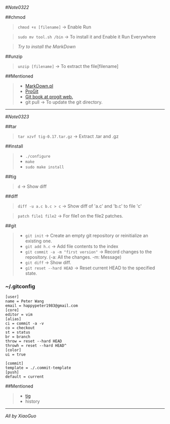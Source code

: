 #_Note0322_

##chmod

>``chmod +x [filename]``   -> Enable Run

>``sudo mv tool.sh /bin``   -> To install it and Enable it Run Everywhere

>_Try to install the MarkDown_

##unzip

>``unzip [filename]``   -> To extract the file[filename]

##Mentioned

>*  [MarkDown.pl](http://daringfireball.net/projects/markdown/ "MarkDown")
>*  [ProGit](http://progit.org "ProGit")
>*  [Git book at progit web.](http://progit.org/book/zh/ "Git Book")
>*  git pull   -> To update the git directory.

***

#_Note0323_

##tar

>``tar xzvf tig-0.17.tar.gz``   -> Extract .tar and .gz

##install

>*  ``./configure``
>*  ``make``
>*  ``sudo make install``

##tig

>``d``   -> Show diff

##diff

>``diff -u a.c b.c > c``   -> Show diff of 'a.c' and 'b.c' to file 'c'

>``patch file1 file2``   -> For file1 on the file2 patches.

##git

>*  ``git init``   -> Create an empty git repository or reinitialize an existing one.
>*  ``git add h.c`` -> Add file contents to the index
>*  ``git commit -a -m "first version"``   -> Record changes to the repository. (-a: All the changes. -m: Message)
>*  ``git diff``   -> Show diff.
>*  ``git reset --hard HEAD``   -> Reset current HEAD to the specified state.

### ~/.gitconfig

    [user]
    name = Peter Wang
    email = happypeter1983@gmail.com
    [core]
    editor = vim
    [alias]
    ci = commit -a -v
    co = checkout
    st = status
    br = branch
    throw = reset --hard HEAD
    throwh = reset --hard HEAD^
    [color]
    ui = true

    [commit]
    template = ./.commit-template
    [push]
    default = current


##Mentioned

>*  [tig](http://jonas.nitro.dk/tig/ "tig")
>*  history

***

_All by XiaoGuo_
